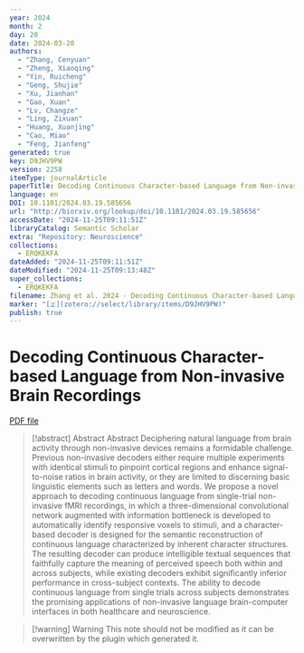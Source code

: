 ```yaml
---
year: 2024
month: 2
day: 20
date: 2024-03-20
authors:
  - "Zhang, Cenyuan"
  - "Zheng, Xiaoqing"
  - "Yin, Ruicheng"
  - "Geng, Shujie"
  - "Xu, Jianhan"
  - "Gao, Xuan"
  - "Lv, Changze"
  - "Ling, Zixuan"
  - "Huang, Xuanjing"
  - "Cao, Miao"
  - "Feng, Jianfeng"
generated: true
key: D9JHV9PW
version: 2258
itemType: journalArticle
paperTitle: Decoding Continuous Character-based Language from Non-invasive Brain Recordings
language: en
DOI: 10.1101/2024.03.19.585656
url: "http://biorxiv.org/lookup/doi/10.1101/2024.03.19.585656"
accessDate: "2024-11-25T09:11:51Z"
libraryCatalog: Semantic Scholar
extra: "Repository: Neuroscience"
collections:
  - ERQKEKFA
dateAdded: "2024-11-25T09:11:51Z"
dateModified: "2024-11-25T09:13:48Z"
super_collections:
  - ERQKEKFA
filename: Zhang et al. 2024 - Decoding Continuous Character-based Language from Non-invasive Brain Recordings.pdf
marker: "[🇿](zotero://select/library/items/D9JHV9PW)"
publish: true
---
```

# Decoding Continuous Character-based Language from Non-invasive Brain Recordings

[PDF file](/Papers/PDFs/Zhang%20et%20al.%202024%20-%20Decoding%20Continuous%20Character-based%20Language%20from%20Non-invasive%20Brain%20Recordings.pdf)

> [!abstract] Abstract
> Abstract
>           Deciphering natural language from brain activity through non-invasive devices remains a formidable challenge. Previous non-invasive decoders either require multiple experiments with identical stimuli to pinpoint cortical regions and enhance signal-to-noise ratios in brain activity, or they are limited to discerning basic linguistic elements such as letters and words. We propose a novel approach to decoding continuous language from single-trial non-invasive fMRI recordings, in which a three-dimensional convolutional network augmented with information bottleneck is developed to automatically identify responsive voxels to stimuli, and a character-based decoder is designed for the semantic reconstruction of continuous language characterized by inherent character structures. The resulting decoder can produce intelligible textual sequences that faithfully capture the meaning of perceived speech both within and across subjects, while existing decoders exhibit significantly inferior performance in cross-subject contexts. The ability to decode continuous language from single trials across subjects demonstrates the promising applications of non-invasive language brain-computer interfaces in both healthcare and neuroscience.

>[!warning] Warning
> This note should not be modified as it can be overwritten by the plugin which generated it.

